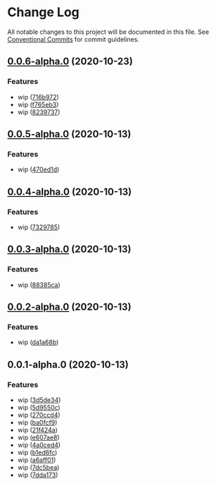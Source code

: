 # Change Log

All notable changes to this project will be documented in this file.
See [Conventional Commits](https://conventionalcommits.org) for commit guidelines.

## [0.0.6-alpha.0](https://github.com/stbui/one/compare/v0.0.5-alpha.0...v0.0.6-alpha.0) (2020-10-23)


### Features

* wip ([716b972](https://github.com/stbui/one/commit/716b9728de24f0a3bc83c0678fc2cb2e1a7a503f))
* wip ([f765eb3](https://github.com/stbui/one/commit/f765eb37698088d0080f0b77b11993b5f6b0c232))
* wip ([8239737](https://github.com/stbui/one/commit/82397376ddbc8eb5dbc17123632c3cc507ab0e24))





## [0.0.5-alpha.0](https://github.com/stbui/one/compare/v0.0.4-alpha.0...v0.0.5-alpha.0) (2020-10-13)


### Features

* wip ([470ed1d](https://github.com/stbui/one/commit/470ed1d85d2b8256443683f2caa53f111a594728))





## [0.0.4-alpha.0](https://github.com/stbui/one/compare/v0.0.3-alpha.0...v0.0.4-alpha.0) (2020-10-13)


### Features

* wip ([7329785](https://github.com/stbui/one/commit/732978555692439fa881f231053941e05993ab52))





## [0.0.3-alpha.0](https://github.com/stbui/one/compare/v0.0.2-alpha.0...v0.0.3-alpha.0) (2020-10-13)


### Features

* wip ([88385ca](https://github.com/stbui/one/commit/88385ca4883f5046d815392d2a12632d0944d13a))





## [0.0.2-alpha.0](https://github.com/stbui/one/compare/v0.0.1-alpha.0...v0.0.2-alpha.0) (2020-10-13)


### Features

* wip ([da1a68b](https://github.com/stbui/one/commit/da1a68bf83e034906d6eeb882820373ea100641c))





## 0.0.1-alpha.0 (2020-10-13)


### Features

* wip ([3d5de34](https://github.com/stbui/one/commit/3d5de3494b571d0a577d2d3feee0012e8477fa01))
* wip ([5d9550c](https://github.com/stbui/one/commit/5d9550cdbe612210feb97181dc91477ed4a83c59))
* wip ([270ccd4](https://github.com/stbui/one/commit/270ccd431581f0e994ff15daeea60c21c01a0c48))
* wip ([ba0fcf9](https://github.com/stbui/one/commit/ba0fcf94e124777e34fbdcfcecc33fcf2aa7cc69))
* wip ([21f424a](https://github.com/stbui/one/commit/21f424a1e918d935faadae28f6f2619ea62cf627))
* wip ([e607ae8](https://github.com/stbui/one/commit/e607ae8a91256f687fa560a7d735692d6e9a0c36))
* wip ([4a0ced4](https://github.com/stbui/one/commit/4a0ced4a6b2e9fc218b430f6601b36f737f5de1f))
* wip ([b1ed6fc](https://github.com/stbui/one/commit/b1ed6fc589ff333719e6a117b79167a3831efcb7))
* wip ([a6aff01](https://github.com/stbui/one/commit/a6aff0125e0e9d6043bc3c2f69d785e0af4f8252))
* wip ([7dc5bea](https://github.com/stbui/one/commit/7dc5bead217211df1e78c90352d9f9e86927b728))
* wip ([7dda173](https://github.com/stbui/one/commit/7dda1737d84c6d1a9ef65a450acc899150cbaf43))
